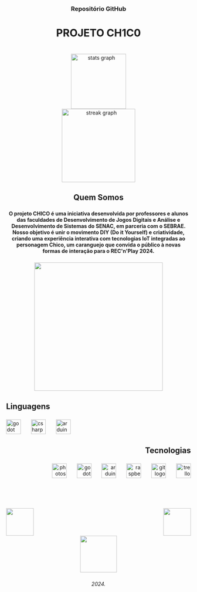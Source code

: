 <h3 align="center">Repositório GitHub</h3>
<h1 align="center">PROJETO CH1C0</h1>

###

<br clear="both">

<div align="center">
  <img src="https://github-readme-stats.vercel.app/api?username=CaioMarinhoSenac&repo=ProjetoCH1C0---Senac&hide_title=true&hide_rank=false&show_icons=true&include_all_commits=false&count_private=true&disable_animations=false&theme=rose_pine&locale=pt-br&hide_border=false&custom_title=Estat%C3%ADsticas%20do%20Reposit%C3%B3rio" height="150" alt="stats graph" /> <br>
  <img src="https://streak-stats.demolab.com?user=CaioMarinhoSenac&ProjetoCH1C0---Senac&locale=pt-br&mode=weekly&theme=rose_pine&hide_border=false&border_radius=5" height="200" alt="streak graph"  />
</div>

###

<h2 align="center">Quem Somos</h2>

###

<h4 align="center">O projeto CHICO é uma iniciativa desenvolvida por professores e alunos das faculdades de Desenvolvimento de Jogos Digitais e Análise e Desenvolvimento de Sistemas do SENAC, em parceria com o SEBRAE. Nosso objetivo é unir o movimento DIY (Do it Yourself) e criatividade, criando uma experiência interativa com tecnologias IoT integradas ao personagem Chico, um caranguejo que convida o público à novas formas de interação para o REC'n'Play 2024.</h4>

###

<div align="center">
  <img height="350" src="https://github.com/user-attachments/assets/5095859e-0edd-4597-9152-d11b014a360a"  />
</div>

###

<h2 align="left">Linguagens</h2>

###

<div align="left">
  <img src="https://cdn.jsdelivr.net/gh/devicons/devicon/icons/godot/godot-original-wordmark.svg" height="40" alt="godot logo"  />
  <img width="20" />
  <img src="https://cdn.jsdelivr.net/gh/devicons/devicon/icons/csharp/csharp-original.svg" height="40" alt="csharp logo"  />
  <img width="20" />
  <img src="https://cdn.jsdelivr.net/gh/devicons/devicon/icons/arduino/arduino-original-wordmark.svg" height="40" alt="arduino logo"  />
</div>

###

<h2 align="right">Tecnologias</h2>

###

<div align="right">
  <img src="https://cdn.jsdelivr.net/gh/devicons/devicon/icons/photoshop/photoshop-plain.svg" height="40" alt="photoshop logo"  />
  <img width="20" />
  <img src="https://cdn.jsdelivr.net/gh/devicons/devicon/icons/godot/godot-original.svg" height="40" alt="godot logo"  />
  <img width="20" />
  <img src="https://cdn.jsdelivr.net/gh/devicons/devicon/icons/arduino/arduino-original.svg" height="40" alt="arduino logo"  />
  <img width="20" />
  <img src="https://cdn.jsdelivr.net/gh/devicons/devicon/icons/raspberrypi/raspberrypi-original.svg" height="40" alt="raspberrypi logo"  />
  <img width="20" />
  <img src="https://cdn.jsdelivr.net/gh/devicons/devicon/icons/git/git-original.svg" height="40" alt="git logo"  />
  <img width="20" />
  <img src="https://cdn.jsdelivr.net/gh/devicons/devicon/icons/trello/trello-plain.svg" height="40" alt="trello logo"  />
</div>

###

<br clear="both">

<h1 align="left"></h1>

###

<img align="left" height="75" src="https://github.com/user-attachments/assets/369c3e0b-b31d-4bdc-8fee-c47c30a0d237"  />

###

<img align="right" height="75" src="https://github.com/user-attachments/assets/8c77ef48-7e83-459d-a52c-363c5b273f87"  />

###

<br clear="both">

<div align="center">
  <img height="100" src="https://github.com/user-attachments/assets/470d0d4f-b9ef-4d2a-baa2-6b47d29aff1e"  />
</div>

###

<h6 align="center">2024.</h6>

###
